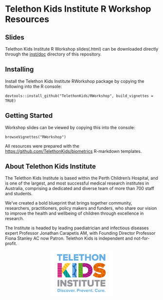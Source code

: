 Telethon Kids Institute R Workshop Resources
================

<!-- README.md is generated from README.Rmd. Please edit that file -->

## Slides

Telethon Kids Institute R Workshop slides(.html) can be downloaded
directly through the
[inst/doc](https://github.com/TelethonKids/RWorkshop/tree/master/inst/doc)
directory of this repository.

## Installing

Install the Telethon Kids Institute RWorkshop package by copying the
following into the R
    console:

    devtools::install_github("TelethonKids/RWorkshop", build_vignettes = TRUE)

## Getting Started

Workshop slides can be viewed by copying this into the console:

    browseVignettes("RWorkshop")

All resources were prepared with the
<https://github.com/TelethonKids/biometrics> R-markdown templates.

## About Telethon Kids Institute

The Telethon Kids Institute is based within the Perth Children’s
Hospital, and is one of the largest, and most successful medical
research institutes in Australia, comprising a dedicated and diverse
team of more than 700 staff and students.

We’ve created a bold blueprint that brings together community,
researchers, practitioners, policy makers and funders, who share our
vision to improve the health and wellbeing of children through
excellence in research.

The Institute is headed by leading paediatrician and infectious diseases
expert Professor Jonathan Carapetis AM, with Founding Director Professor
Fiona Stanley AC now Patron. Telethon Kids is independent and
not-for-profit.

<p align="center">

<img src="man/figures/logo800.jpg"  width="40%" height="40%">

</p>
